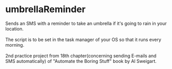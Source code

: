 # umbrellaReminder
Sends an SMS with a reminder to take an umbrella if it's going to rain in your location.<br>
<br>The script is to be set in the task manager of your OS so that it runs every morning.
<br><br>
2nd practice project from 18th chapter(concerning sending E-mails and SMS automatically) of "Automate the Boring Stuff" book by Al Sweigart. 
